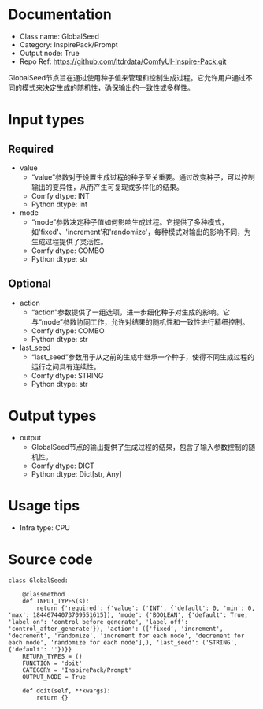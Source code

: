 # Documentation
- Class name: GlobalSeed
- Category: InspirePack/Prompt
- Output node: True
- Repo Ref: https://github.com/ltdrdata/ComfyUI-Inspire-Pack.git

GlobalSeed节点旨在通过使用种子值来管理和控制生成过程。它允许用户通过不同的模式来决定生成的随机性，确保输出的一致性或多样性。

# Input types
## Required
- value
    - “value”参数对于设置生成过程的种子至关重要。通过改变种子，可以控制输出的变异性，从而产生可复现或多样化的结果。
    - Comfy dtype: INT
    - Python dtype: int
- mode
    - “mode”参数决定种子值如何影响生成过程。它提供了多种模式，如'fixed'、'increment'和'randomize'，每种模式对输出的影响不同，为生成过程提供了灵活性。
    - Comfy dtype: COMBO
    - Python dtype: str
## Optional
- action
    - “action”参数提供了一组选项，进一步细化种子对生成的影响。它与“mode”参数协同工作，允许对结果的随机性和一致性进行精细控制。
    - Comfy dtype: COMBO
    - Python dtype: str
- last_seed
    - “last_seed”参数用于从之前的生成中继承一个种子，使得不同生成过程的运行之间具有连续性。
    - Comfy dtype: STRING
    - Python dtype: str

# Output types
- output
    - GlobalSeed节点的输出提供了生成过程的结果，包含了输入参数控制的随机性。
    - Comfy dtype: DICT
    - Python dtype: Dict[str, Any]

# Usage tips
- Infra type: CPU

# Source code
```
class GlobalSeed:

    @classmethod
    def INPUT_TYPES(s):
        return {'required': {'value': ('INT', {'default': 0, 'min': 0, 'max': 18446744073709551615}), 'mode': ('BOOLEAN', {'default': True, 'label_on': 'control_before_generate', 'label_off': 'control_after_generate'}), 'action': (['fixed', 'increment', 'decrement', 'randomize', 'increment for each node', 'decrement for each node', 'randomize for each node'],), 'last_seed': ('STRING', {'default': ''})}}
    RETURN_TYPES = ()
    FUNCTION = 'doit'
    CATEGORY = 'InspirePack/Prompt'
    OUTPUT_NODE = True

    def doit(self, **kwargs):
        return {}
```